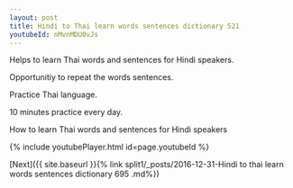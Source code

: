 ```yaml
---
layout: post
title: Hindi to Thai learn words sentences dictionary 521 
youtubeId: nMvnMDU0vJs
---
```

 
 
Helps to learn Thai words and sentences for Hindi speakers.

Opportunitiy to repeat the words sentences. 

Practice Thai language. 
 
10 minutes practice every day. 
 
How to learn Thai words and sentences for Hindi speakers 
 
{% include youtubePlayer.html id=page.youtubeId %}
 
 
[Next]({{ site.baseurl }}{% link  split1/_posts/2016-12-31-Hindi to thai learn words sentences dictionary 695 .md%})
 

